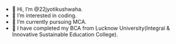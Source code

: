 - 👋 Hi, I’m @22jyotikushwaha.
- 👀 I’m interested in coding.
- 🌱 I’m currently pursuing MCA.
- 📖 I have completed my BCA from Lucknow University(Integral & Innovative Sustainable Education College).
  

<!---
22jyotikushwaha/22jyotikushwaha is a ✨ special ✨ repository because its `README.md` (this file) appears on your GitHub profile.
You can click the Preview link to take a look at your changes.
--->
